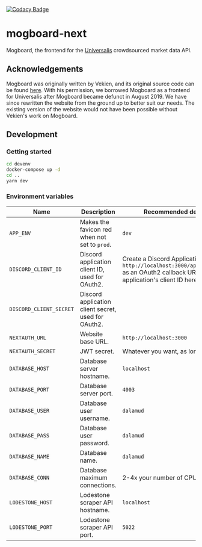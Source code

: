 [![Codacy Badge](https://app.codacy.com/project/badge/Grade/81b64f43874e40b192556cc626214a98)](https://www.codacy.com/gh/Universalis-FFXIV/mogboard-next/dashboard?utm_source=github.com&amp;utm_medium=referral&amp;utm_content=Universalis-FFXIV/mogboard-next&amp;utm_campaign=Badge_Grade)

# mogboard-next
Mogboard, the frontend for the [Universalis](https://github.com/Universalis-FFXIV/Universalis) crowdsourced market data API.

## Acknowledgements
Mogboard was originally written by Vekien, and its original source code can be found [here](https://github.com/xivapi/mogboard). With his permission, we borrowed Mogboard as a frontend for Universalis after Mogboard became defunct in August 2019. We have since rewritten the website from the ground up to better suit our needs. The existing version of the website would not have been possible without Vekien's work on Mogboard.

## Development

### Getting started
```bash
cd devenv
docker-compose up -d
cd ..
yarn dev
```

### Environment variables
| Name                    | Description                                         | Recommended development value                                                                                                                                   |
| ----------------------- | --------------------------------------------------- | --------------------------------------------------------------------------------------------------------------------------------------------------------------- |
| `APP_ENV`               | Makes the favicon red when not set to `prod`.       | `dev`                                                                                                                                                           |
| `DISCORD_CLIENT_ID`     | Discord application client ID, used for OAuth2.     | Create a Discord Application, register `http://localhost:3000/api/auth/callback/discord` as an OAuth2 callback URL, and paste the application's client ID here. |
| `DISCORD_CLIENT_SECRET` | Discord application client secret, used for OAuth2. |
| `NEXTAUTH_URL`          | Website base URL.                                   | `http://localhost:3000`                                                                                                                                         |
| `NEXTAUTH_SECRET`       | JWT secret.                                         | Whatever you want, as long as it's not empty.                                                                                                                   |
| `DATABASE_HOST`         | Database server hostname.                           | `localhost`                                                                                                                                                     |
| `DATABASE_PORT`         | Database server port.                               | `4003`                                                                                                                                                          |
| `DATABASE_USER`         | Database user username.                             | `dalamud`                                                                                                                                                       |
| `DATABASE_PASS`         | Database user password.                             | `dalamud`                                                                                                                                                       |
| `DATABASE_NAME`         | Database name.                                      | `dalamud`                                                                                                                                                       |
| `DATABASE_CONN`         | Database maximum connections.                       | 2-4x your number of CPU cores.                                                                                                                                  |
| `LODESTONE_HOST`        | Lodestone scraper API hostname.                     | `localhost`                                                                                                                                                     |
| `LODESTONE_PORT`        | Lodestone scraper API port.                         | `5022`                                                                                                                                                          |
